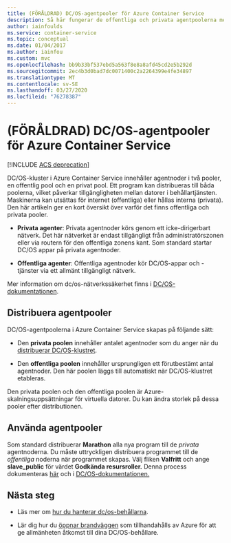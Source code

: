 ```yaml
---
title: (FÖRÅLDRAD) DC/OS-agentpooler för Azure Container Service
description: Så här fungerar de offentliga och privata agentpoolerna med ett DC/OS-kluster för Azure Container Service
author: iainfoulds
ms.service: container-service
ms.topic: conceptual
ms.date: 01/04/2017
ms.author: iainfou
ms.custom: mvc
ms.openlocfilehash: bb9b33bf537ebd5a563f8e8a8afd45cd2e5b292d
ms.sourcegitcommit: 2ec4b3d0bad7dc0071400c2a2264399e4fe34897
ms.translationtype: MT
ms.contentlocale: sv-SE
ms.lasthandoff: 03/27/2020
ms.locfileid: "76278387"
---
```

# <a name="deprecated-dcos-agent-pools-for-azure-container-service"></a>(FÖRÅLDRAD) DC/OS-agentpooler för Azure Container Service

[!INCLUDE [ACS deprecation](../../../includes/container-service-deprecation.md)]

DC/OS-kluster i Azure Container Service innehåller agentnoder i två pooler, en offentlig pool och en privat pool. Ett program kan distribueras till båda poolerna, vilket påverkar tillgängligheten mellan datorer i behållartjänsten. Maskinerna kan utsättas för internet (offentliga) eller hållas interna (privata). Den här artikeln ger en kort översikt över varför det finns offentliga och privata pooler.


* **Privata agenter**: Privata agentnoder körs genom ett icke-dirigerbart nätverk. Det här nätverket är endast tillgängligt från administratörszonen eller via routern för den offentliga zonens kant. Som standard startar DC/OS appar på privata agentnoder. 

* **Offentliga agenter**: Offentliga agentnoder kör DC/OS-appar och -tjänster via ett allmänt tillgängligt nätverk. 

Mer information om dc/os-nätverkssäkerhet finns i [DC/OS-dokumentationen](https://docs.mesosphere.com/).

## <a name="deploy-agent-pools"></a>Distribuera agentpooler

DC/OS-agentpoolerna i Azure Container Service skapas på följande sätt:

* Den **privata poolen** innehåller antalet agentnoder som du anger när du [distribuerar DC/OS-klustret](container-service-deployment.md). 

* Den **offentliga poolen** innehåller ursprungligen ett förutbestämt antal agentnoder. Den här poolen läggs till automatiskt när DC/OS-klustret etableras.

Den privata poolen och den offentliga poolen är Azure-skalningsuppsättningar för virtuella datorer. Du kan ändra storlek på dessa pooler efter distributionen.

## <a name="use-agent-pools"></a>Använda agentpooler
Som standard distribuerar **Marathon** alla nya program till de *privata* agentnoderna. Du måste uttryckligen distribuera programmet till de *offentliga* noderna när programmet skapas. Välj fliken **Valfritt** och ange **slave_public** för värdet **Godkända resursroller.** Denna process dokumenteras [här](container-service-mesos-marathon-ui.md#deploy-a-docker-formatted-container) och i [DC/OS-dokumentationen.](https://docs.mesosphere.com/1.7/administration/installing/oss/custom/create-public-agent/)

## <a name="next-steps"></a>Nästa steg
* Läs mer om [hur du hanterar dc/os-behållarna](container-service-mesos-marathon-ui.md).

* Lär dig hur du [öppnar brandväggen](container-service-enable-public-access.md) som tillhandahålls av Azure för att ge allmänheten åtkomst till dina DC/OS-behållare.

